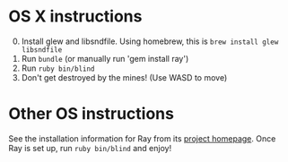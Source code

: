 

# OS X instructions

0. Install glew and libsndfile. Using homebrew, this is `brew install glew libsndfile`
1. Run `bundle` (or manually run 'gem install ray')
2. Run `ruby bin/blind`
3. Don't get destroyed by the mines! (Use WASD to move)

# Other OS instructions

See the installation information for Ray from its [project homepage](http://mon-ouie.github.com/projects/ray.html). Once Ray is set up, run `ruby bin/blind` and enjoy!
